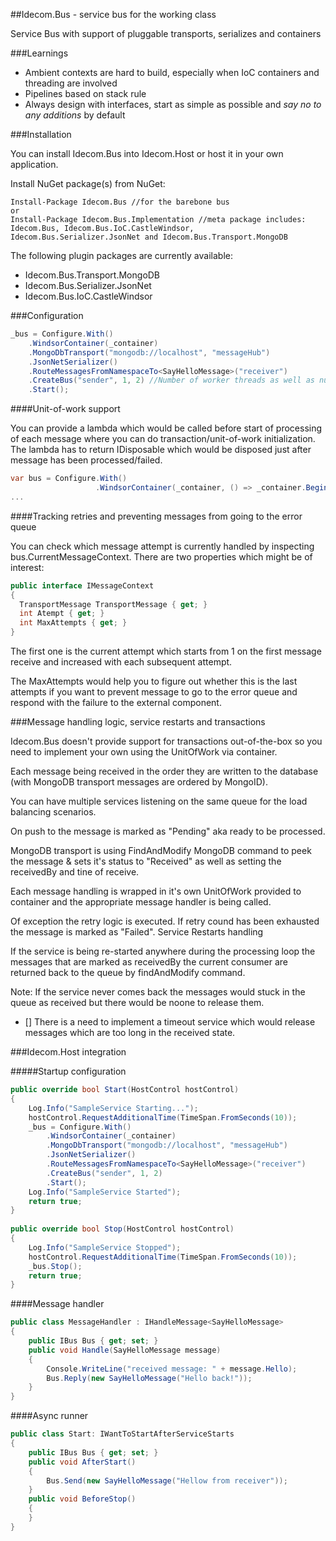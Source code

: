 ##Idecom.Bus - service bus for the working class

Service Bus with support of pluggable transports, serializes and containers

###Learnings

* Ambient contexts are hard to build, especially when IoC containers and threading are involved
* Pipelines based on stack rule
* Always design with interfaces, start as simple as possible and *say no to any additions* by default

###Installation

You can install Idecom.Bus into Idecom.Host or host it in your own application.

Install NuGet package(s) from NuGet:

````
Install-Package Idecom.Bus //for the barebone bus
or
Install-Package Idecom.Bus.Implementation //meta package includes: Idecom.Bus, Idecom.Bus.IoC.CastleWindsor, Idecom.Bus.Serializer.JsonNet and Idecom.Bus.Transport.MongoDB
````

The following plugin packages are currently available:

* Idecom.Bus.Transport.MongoDB
* Idecom.Bus.Serializer.JsonNet
* Idecom.Bus.IoC.CastleWindsor

###Configuration

````csharp
_bus = Configure.With()
    .WindsorContainer(_container)
    .MongoDbTransport("mongodb://localhost", "messageHub")
    .JsonNetSerializer()
    .RouteMessagesFromNamespaceTo<SayHelloMessage>("receiver")
    .CreateBus("sender", 1, 2) //Number of worker threads as well as number of retries
    .Start();
````

####Unit-of-work support

You can provide a lambda which would be called before start of processing of each message where you can do transaction/unit-of-work initialization.
The lambda has to return IDisposable which would be disposed just after message has been processed/failed.

````csharp
var bus = Configure.With()
                   .WindsorContainer(_container, () => _container.BeginScope())
...
````
####Tracking retries and preventing messages from going to the error queue

You can check which message attempt is currently handled by inspecting bus.CurrentMessageContext. There are two properties which might be of interest:

````csharp
public interface IMessageContext
{
  TransportMessage TransportMessage { get; }
  int Atempt { get; }
  int MaxAttempts { get; }
}
````

The first one is the current attempt which starts from 1 on the first message receive and increased with each subsequent attempt.

The MaxAttempts would help you to figure out whether this is the last attempts if you want to prevent message to go to the error queue and respond with the failure to the external component.

###Message handling logic, service restarts and transactions

Idecom.Bus doesn't provide support for transactions out-of-the-box so you need to implement your own using the UnitOfWork via container.

Each message being received in the order they are written to the database (with MongoDB transport messages are ordered by MongoID).

You can have multiple services listening on the same queue for the load balancing scenarios.

On push to the message is marked as "Pending" aka ready to be processed.

MongoDB transport is using FindAndModify MongoDB command to peek the message & sets it's status to "Received" as well as setting the receivedBy and tine of receive.

Each message handling is wrapped in it's own UnitOfWork provided to container and the appropriate message handler is being called.

Of exception the retry logic is executed. If retry cound has been exhausted the message is marked as "Failed".
Service Restarts handling

If the service is being re-started anywhere during the processing loop the messages that are marked as receivedBy the current consumer are returned back to the queue by findAndModify command.

Note: If the service never comes back the messages would stuck in the queue as received but there would be noone to release them.

- [] There is a need to implement a timeout service which would release messages which are too long in the received state.
 
###Idecom.Host integration


#####Startup configuration

````csharp
public override bool Start(HostControl hostControl)
{
    Log.Info("SampleService Starting...");
    hostControl.RequestAdditionalTime(TimeSpan.FromSeconds(10));
    _bus = Configure.With()
        .WindsorContainer(_container)
        .MongoDbTransport("mongodb://localhost", "messageHub")
        .JsonNetSerializer()
        .RouteMessagesFromNamespaceTo<SayHelloMessage>("receiver")
        .CreateBus("sender", 1, 2)
        .Start();
    Log.Info("SampleService Started");
    return true;
}  
 
public override bool Stop(HostControl hostControl)
{
    Log.Info("SampleService Stopped");
    hostControl.RequestAdditionalTime(TimeSpan.FromSeconds(10));
    _bus.Stop();
    return true;
}
````

####Message handler

````csharp
public class MessageHandler : IHandleMessage<SayHelloMessage>
{
    public IBus Bus { get; set; }
    public void Handle(SayHelloMessage message)
    {
        Console.WriteLine("received message: " + message.Hello);
        Bus.Reply(new SayHelloMessage("Hello back!"));
    }
}
````

####Async runner


````csharp
public class Start: IWantToStartAfterServiceStarts
{
    public IBus Bus { get; set; }
    public void AfterStart()
    {
        Bus.Send(new SayHelloMessage("Hellow from receiver"));
    }
    public void BeforeStop()
    {
    }
}
````
